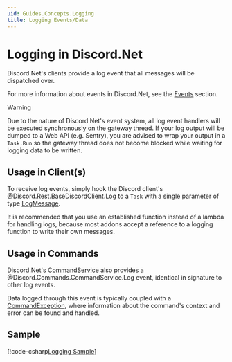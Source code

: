 ```yaml
---
uid: Guides.Concepts.Logging
title: Logging Events/Data
---
```


# Logging in Discord.Net

Discord.Net's clients provide a log event that all messages will be
dispatched over.

For more information about events in Discord.Net, see the [Events]
section.

[Events]: xref:Guides.Concepts.Events

> [!WARNING]
> Due to the nature of Discord.Net's event system, all log event
> handlers will be executed synchronously on the gateway thread. If your
> log output will be dumped to a Web API (e.g. Sentry), you are advised
> to wrap your output in a `Task.Run` so the gateway thread does not
> become blocked while waiting for logging data to be written.

## Usage in Client(s)

To receive log events, simply hook the Discord client's @Discord.Rest.BaseDiscordClient.Log
to a `Task` with a single parameter of type [LogMessage].

It is recommended that you use an established function instead of a
lambda for handling logs, because most addons accept a reference
to a logging function to write their own messages.

[LogMessage]: xref:Discord.LogMessage

## Usage in Commands

Discord.Net's [CommandService] also provides a @Discord.Commands.CommandService.Log
event, identical in signature to other log events.

Data logged through this event is typically coupled with a
[CommandException], where information about the command's context
and error can be found and handled.

[CommandService]: xref:Discord.Commands.CommandService
[CommandException]: xref:Discord.Commands.CommandException

## Sample

[!code-csharp[Logging Sample](samples/logging.cs)]
